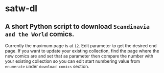 # satw-dl
A short Python script to download ```Scandinavia and the World``` comics.
----
Currently the maximum page is at ``12``. Edit parameter to get the desired end page. If you want to update your existing collection, find the page where the new comics are and set that as parameter then compare the number with your existing collection so you can edit start numbering value from ```enumerate``` under ```download comics``` section.
